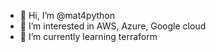 - 👋 Hi, I’m @mat4python
- 👀 I’m interested in AWS, Azure, Google cloud
- 🌱 I’m currently learning terraform


